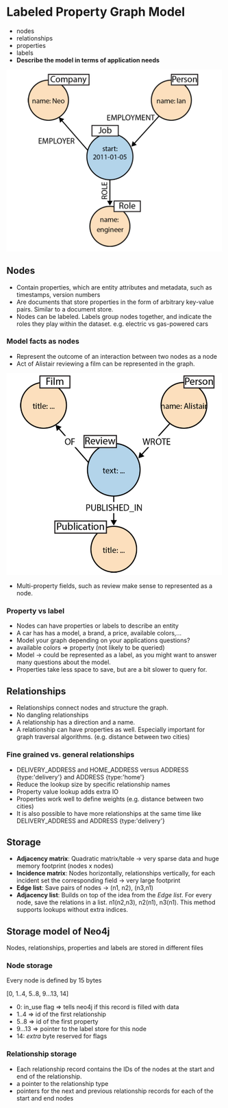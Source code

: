 # Labeled Property Graph Model

- nodes
- relationships
- properties
- labels
- **Describe the model in terms of application needs**

![Sample Model](graph_model.png)

## Nodes

- Contain properties, which are entity attributes and metadata, such as timestamps, version numbers
- Are documents that store properties in the form of arbitrary key-value pairs. Similar to a document store.
- Nodes can be labeled. Labels group nodes together, and indicate the roles they play within the dataset. e.g. electric vs gas-powered cars

### Model facts as nodes

- Represent the outcome of an interaction between two nodes as a node
- Act of Alistair reviewing a film can be represented in the
graph.

![Model facts - Moview review](model_facts.png)

- Multi-property fields, such as review make sense to represented as a node.

### Property vs label

- Nodes can have properties or labels to describe an entity
- A car has has a model, a brand, a price, available colors,...
- Model your graph depending on your applications questions?
- available colors => property (not likely to be queried)
- Model -> could be represented as a label, as you might want to answer many questions about the model.
- Properties take less space to save, but are a bit slower to query for.

## Relationships

- Relationships connect nodes and structure the graph.
- No dangling relationships
- A relationship has a direction and a name.
- A relationship can have properties as well. Especially important for graph traversal algorithms. (e.g. distance between two cities)

### Fine grained vs. general relationships

- DELIVERY_ADDRESS and HOME_ADDRESS versus ADDRESS {type:'delivery'} and ADDRESS {type:'home'}
- Reduce the lookup size by specific relationship names
- Property value lookup adds extra IO
- Properties work well to define weights (e.g. distance between two cities)
- It is also possible to have more relationships at the same time like DELIVERY_ADDRESS and ADDRESS {type:'delivery'}

## Storage

- **Adjacency matrix**: Quadratic matrix/table -> very sparse data and huge memory footprint (nodes x nodes)
- **Incidence matrix**: Nodes horizontally, relationships vertically,  for each incident set the corresponding field -> very large footprint
- **Edge list**: Save pairs of nodes -> (n1, n2), (n3,n1)
- **Adjacency list**: Builds on top of the idea from the *Edge list*. For every node, save the relations in a list. n1(n2,n3), n2(n1), n3(n1). This method supports lookups without extra indices.

## Storage model of Neo4j

Nodes, relationships, properties and labels are stored in different files

### Node storage

Every node is defined by 15 bytes

[0, 1..4, 5..8, 9...13, 14]

- 0: in_use flag => tells neo4j if this record is filled with data
- 1..4 => id of the first relationship
- 5..8 => id of the first property
- 9...13 => pointer to the label store for this node
- 14: *extra* byte reserved for flags

### Relationship storage

- Each relationship record contains the IDs of the nodes at the start and end of the relationship.
- a pointer to the relationship type 
- pointers for the next and previous relationship
records for each of the start and end nodes


